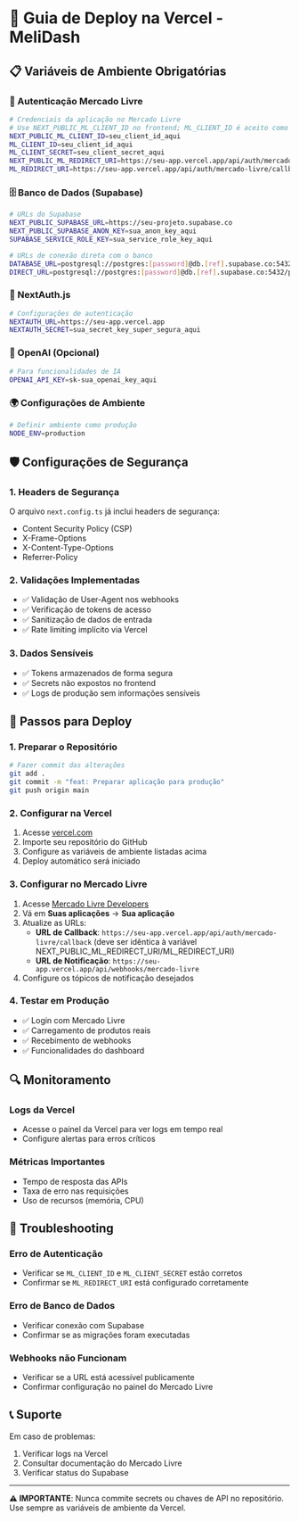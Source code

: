 # 🚀 Guia de Deploy na Vercel - MeliDash

## 📋 Variáveis de Ambiente Obrigatórias

### 🔐 Autenticação Mercado Livre
```bash
# Credenciais da aplicação no Mercado Livre
# Use NEXT_PUBLIC_ML_CLIENT_ID no frontend; ML_CLIENT_ID é aceito como fallback no servidor
NEXT_PUBLIC_ML_CLIENT_ID=seu_client_id_aqui
ML_CLIENT_ID=seu_client_id_aqui
ML_CLIENT_SECRET=seu_client_secret_aqui
NEXT_PUBLIC_ML_REDIRECT_URI=https://seu-app.vercel.app/api/auth/mercado-livre/callback
ML_REDIRECT_URI=https://seu-app.vercel.app/api/auth/mercado-livre/callback
```

### 🗄️ Banco de Dados (Supabase)
```bash
# URLs do Supabase
NEXT_PUBLIC_SUPABASE_URL=https://seu-projeto.supabase.co
NEXT_PUBLIC_SUPABASE_ANON_KEY=sua_anon_key_aqui
SUPABASE_SERVICE_ROLE_KEY=sua_service_role_key_aqui

# URLs de conexão direta com o banco
DATABASE_URL=postgresql://postgres:[password]@db.[ref].supabase.co:5432/postgres
DIRECT_URL=postgresql://postgres:[password]@db.[ref].supabase.co:5432/postgres
```

### 🔑 NextAuth.js
```bash
# Configurações de autenticação
NEXTAUTH_URL=https://seu-app.vercel.app
NEXTAUTH_SECRET=sua_secret_key_super_segura_aqui
```

### 🤖 OpenAI (Opcional)
```bash
# Para funcionalidades de IA
OPENAI_API_KEY=sk-sua_openai_key_aqui
```

### 🌍 Configurações de Ambiente
```bash
# Definir ambiente como produção
NODE_ENV=production
```

## 🛡️ Configurações de Segurança

### 1. Headers de Segurança
O arquivo `next.config.ts` já inclui headers de segurança:
- Content Security Policy (CSP)
- X-Frame-Options
- X-Content-Type-Options
- Referrer-Policy

### 2. Validações Implementadas
- ✅ Validação de User-Agent nos webhooks
- ✅ Verificação de tokens de acesso
- ✅ Sanitização de dados de entrada
- ✅ Rate limiting implícito via Vercel

### 3. Dados Sensíveis
- ✅ Tokens armazenados de forma segura
- ✅ Secrets não expostos no frontend
- ✅ Logs de produção sem informações sensíveis

## 📝 Passos para Deploy

### 1. Preparar o Repositório
```bash
# Fazer commit das alterações
git add .
git commit -m "feat: Preparar aplicação para produção"
git push origin main
```

### 2. Configurar na Vercel
1. Acesse [vercel.com](https://vercel.com)
2. Importe seu repositório do GitHub
3. Configure as variáveis de ambiente listadas acima
4. Deploy automático será iniciado

### 3. Configurar no Mercado Livre
1. Acesse [Mercado Livre Developers](https://developers.mercadolivre.com.br)
2. Vá em **Suas aplicações** → **Sua aplicação**
3. Atualize as URLs:
   - **URL de Callback**: `https://seu-app.vercel.app/api/auth/mercado-livre/callback` (deve ser idêntica à variável NEXT_PUBLIC_ML_REDIRECT_URI/ML_REDIRECT_URI)
   - **URL de Notificação**: `https://seu-app.vercel.app/api/webhooks/mercado-livre`
4. Configure os tópicos de notificação desejados

### 4. Testar em Produção
- ✅ Login com Mercado Livre
- ✅ Carregamento de produtos reais
- ✅ Recebimento de webhooks
- ✅ Funcionalidades do dashboard

## 🔍 Monitoramento

### Logs da Vercel
- Acesse o painel da Vercel para ver logs em tempo real
- Configure alertas para erros críticos

### Métricas Importantes
- Tempo de resposta das APIs
- Taxa de erro nas requisições
- Uso de recursos (memória, CPU)

## 🚨 Troubleshooting

### Erro de Autenticação
- Verificar se `ML_CLIENT_ID` e `ML_CLIENT_SECRET` estão corretos
- Confirmar se `ML_REDIRECT_URI` está configurado corretamente

### Erro de Banco de Dados
- Verificar conexão com Supabase
- Confirmar se as migrações foram executadas

### Webhooks não Funcionam
- Verificar se a URL está acessível publicamente
- Confirmar configuração no painel do Mercado Livre

## 📞 Suporte

Em caso de problemas:
1. Verificar logs na Vercel
2. Consultar documentação do Mercado Livre
3. Verificar status do Supabase

---

**⚠️ IMPORTANTE**: Nunca commite secrets ou chaves de API no repositório. Use sempre as variáveis de ambiente da Vercel.
